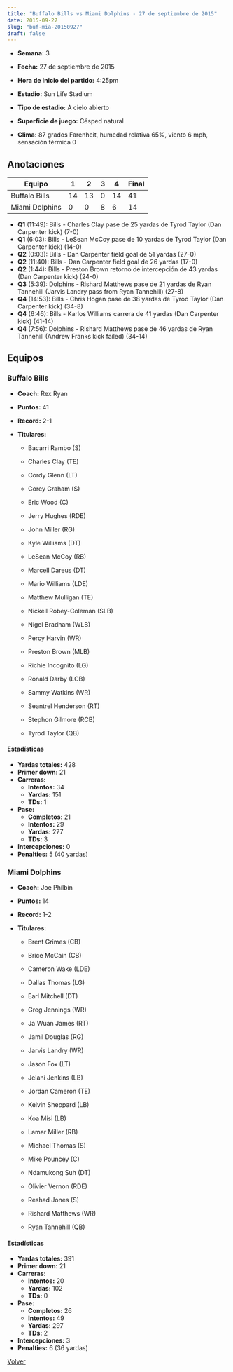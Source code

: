 ```yaml
---
title: "Buffalo Bills vs Miami Dolphins - 27 de septiembre de 2015"
date: 2015-09-27
slug: "buf-mia-20150927"
draft: false
---
```


* **Semana:** 3
* **Fecha:** 27 de septiembre de 2015

* **Hora de Inicio del partido:** 4:25pm
* **Estadio:** Sun Life Stadium
* **Tipo de estadio:** A cielo abierto
* **Superficie de juego:** Césped natural
* **Clima:** 87 grados Farenheit, humedad relativa 65%, viento 6 mph, sensación térmica 0





## Anotaciones
| Equipo | 1 | 2 | 3 | 4 | Final |
|--------|---|---|---|---|-------|
| Buffalo Bills  | 14 | 13 | 0 | 14  | 41 |
| Miami Dolphins  | 0 | 0 | 8 | 6  | 14 |
* **Q1** (11:49): Bills - Charles Clay pase de 25 yardas de Tyrod Taylor (Dan Carpenter kick) (7-0)
* **Q1** (6:03): Bills - LeSean McCoy pase de 10 yardas de Tyrod Taylor (Dan Carpenter kick) (14-0)
* **Q2** (0:03): Bills - Dan Carpenter field goal de 51 yardas (27-0)
* **Q2** (11:40): Bills - Dan Carpenter field goal de 26 yardas (17-0)
* **Q2** (1:44): Bills - Preston Brown retorno de intercepción de 43 yardas (Dan Carpenter kick) (24-0)
* **Q3** (5:39): Dolphins - Rishard Matthews pase de 21 yardas de Ryan Tannehill (Jarvis Landry pass from Ryan Tannehill) (27-8)
* **Q4** (14:53): Bills - Chris Hogan pase de 38 yardas de Tyrod Taylor (Dan Carpenter kick) (34-8)
* **Q4** (6:46): Bills - Karlos Williams carrera de 41 yardas (Dan Carpenter kick) (41-14)
* **Q4** (7:56): Dolphins - Rishard Matthews pase de 46 yardas de Ryan Tannehill (Andrew Franks kick failed) (34-14)


## Equipos


### Buffalo Bills
* **Coach:** Rex Ryan
* **Puntos:** 41
* **Record:** 2-1
* **Titulares:** 

  * Bacarri Rambo (S) 

  * Charles Clay (TE) 

  * Cordy Glenn (LT) 

  * Corey Graham (S) 

  * Eric Wood (C) 

  * Jerry Hughes (RDE) 

  * John Miller (RG) 

  * Kyle Williams (DT) 

  * LeSean McCoy (RB) 

  * Marcell Dareus (DT) 

  * Mario Williams (LDE) 

  * Matthew Mulligan (TE) 

  * Nickell Robey-Coleman (SLB) 

  * Nigel Bradham (WLB) 

  * Percy Harvin (WR) 

  * Preston Brown (MLB) 

  * Richie Incognito (LG) 

  * Ronald Darby (LCB) 

  * Sammy Watkins (WR) 

  * Seantrel Henderson (RT) 

  * Stephon Gilmore (RCB) 

  * Tyrod Taylor (QB) 

#### Estadísticas
* **Yardas totales:** 428
* **Primer down:** 21
* **Carreras:**
  * **Intentos:** 34
  * **Yardas:** 151
  * **TDs:** 1
* **Pase:**
  * **Completos:** 21
  * **Intentos:** 29
  * **Yardas:** 277
  * **TDs:** 3
* **Intercepciones:** 0
* **Penalties:** 5 (40 yardas)

### Miami Dolphins
* **Coach:** Joe Philbin
* **Puntos:** 14
* **Record:** 1-2
* **Titulares:** 

  * Brent Grimes (CB) 

  * Brice McCain (CB) 

  * Cameron Wake (LDE) 

  * Dallas Thomas (LG) 

  * Earl Mitchell (DT) 

  * Greg Jennings (WR) 

  * Ja'Wuan James (RT) 

  * Jamil Douglas (RG) 

  * Jarvis Landry (WR) 

  * Jason Fox (LT) 

  * Jelani Jenkins (LB) 

  * Jordan Cameron (TE) 

  * Kelvin Sheppard (LB) 

  * Koa Misi (LB) 

  * Lamar Miller (RB) 

  * Michael Thomas (S) 

  * Mike Pouncey (C) 

  * Ndamukong Suh (DT) 

  * Olivier Vernon (RDE) 

  * Reshad Jones (S) 

  * Rishard Matthews (WR) 

  * Ryan Tannehill (QB) 

#### Estadísticas
* **Yardas totales:** 391
* **Primer down:** 21
* **Carreras:**
  * **Intentos:** 20
  * **Yardas:** 102
  * **TDs:** 0
* **Pase:**
  * **Completos:** 26
  * **Intentos:** 49
  * **Yardas:** 297
  * **TDs:** 2
* **Intercepciones:** 3
* **Penalties:** 6 (36 yardas)


[Volver](/historia/2015)
